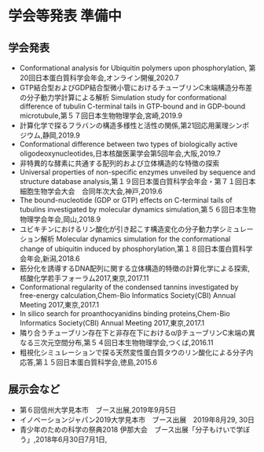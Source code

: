 # 学会等発表 準備中

## 学会発表
- Conformational analysis for Ubiquitin polymers upon phosphorylation, 第20回日本蛋白質科学会年会,オンライン開催,2020.7
- GTP結合型およびGDP結合型微小管におけるチューブリンC末端構造分布差の分子動力学計算による解析
Simulation study for conformational difference of tubulin C-terminal tails in GTP-bound and in GDP-bound microtubule,第５７回日本生物物理学会,宮崎,2019.9
- 計算化学で探るフラバンの構造多様性と活性の関係,第21回応用薬理シンポジウム,静岡,2019.9
- Conformational difference between two types of biologically active oligodeoxynucleotides,日本核酸医薬学会第5回年会,大阪,2019.7
- 非特異的な酵素に共通する配列的および立体構造的な特徴の探索
- Universal properties of non-specific enzymes unveiled by sequence and structure database analysis,第１９回日本蛋白質科学会年会・第７１回日本細胞生物学会大会　合同年次大会,神戸,2019.6
- The bound-nucleotide (GDP or GTP) effects on C-terminal tails of tubulins investigated by molecular dynamics simulation,第５６回日本生物物理学会年会,岡山,2018.9
- ユビキチンにおけるリン酸化が引き起こす構造変化の分子動力学シミュレーション解析
Molecular dynamics simulation for the conformational change of ubiquitin induced by phosphorylation,第１８回日本蛋白質科学会年会,新潟,2018.6
- 筋分化を誘導するDNA配列に関する立体構造的特徴の計算化学による探索,核酸化学若手フォーラム2017,東京,2017.11
- Conformational regularity of the condensed tannins investigated by free-energy calculation,Chem-Bio Informatics Society(CBI) Annual Meeting 2017,東京,2017.1
- In silico search for proanthocyanidins binding proteins,Chem-Bio Informatics Society(CBI) Annual Meeting 2017,東京,2017.1
- 隣り合うチューブリン存在下と非存在下におけるα/βチューブリンC末端の異なる三次元空間分布,第５４回日本生物物理学会,つくば,2016.11
- 粗視化シミュレーションで探る天然変性蛋白質タウのリン酸化による分子内応答,第１５回日本蛋白質科学会,徳島,2015.6

## 展示会など
- 第６回信州大学見本市　ブース出展,2019年9月5日
- イノベーションジャパン2019大学見本市　ブース出展　2019年8月29, 30日
- 青少年のための科学の祭典2018 伊那大会　ブース出展「分子もけいで学ぼう」,2018年6月30日7月1日,

